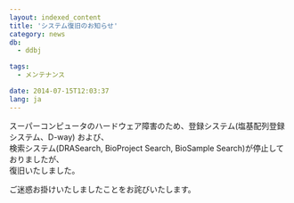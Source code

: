 ```yaml
---
layout: indexed_content
title: 'システム復旧のお知らせ'
category: news
db:
  - ddbj

tags:
  - メンテナンス

date: 2014-07-15T12:03:37
lang: ja
---
```


<p>スーパーコンピュータのハードウェア障害のため、登録システム(塩基配列登録システム、D-way) および、<br>検索システム(DRASearch, BioProject Search, BioSample Search)が停止しておりましたが、<br>復旧いたしました。</p>

<p>ご迷惑お掛けいたしましたことをお詫びいたします。</p>
